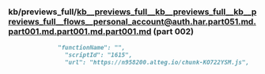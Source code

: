 ### kb/previews_full/kb__previews_full__kb__previews_full__kb__previews_full__flows__personal_account@auth.har.part051.md.part001.md.part001.md.part001.md (part 002)

```md
              "functionName": "",
                "scriptId": "1615",
                "url": "https://n958200.alteg.io/chunk-KO722YSM.js",
    
```

```
